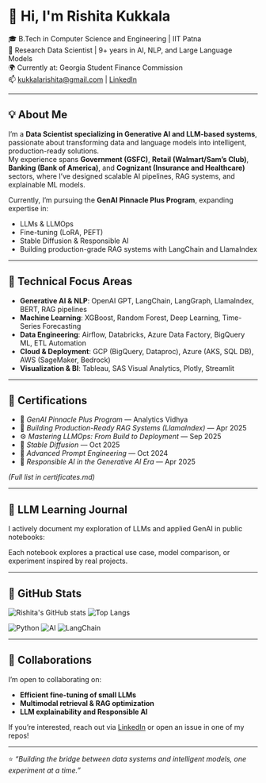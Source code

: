# 👋 Hi, I'm Rishita Kukkala  
🎓 B.Tech in Computer Science and Engineering | IIT Patna  
💼 Research Data Scientist | 9+ years in AI, NLP, and Large Language Models  
🌍 Currently at: Georgia Student Finance Commission  
📫 kukkalarishita@gmail.com | [LinkedIn](https://linkedin.com/in/rishita-k-32977385)

---

## 💡 About Me
I’m a **Data Scientist specializing in Generative AI and LLM-based systems**, passionate about transforming data and language models into intelligent, production-ready solutions.  
My experience spans **Government (GSFC)**, **Retail (Walmart/Sam’s Club)**, **Banking (Bank of America)**, and **Cognizant (Insurance and Healthcare)** sectors, where I’ve designed scalable AI pipelines, RAG systems, and explainable ML models.

Currently, I’m pursuing the **GenAI Pinnacle Plus Program**, expanding expertise in:
- LLMs & LLMOps  
- Fine-tuning (LoRA, PEFT)  
- Stable Diffusion & Responsible AI  
- Building production-grade RAG systems with LangChain and LlamaIndex  

---

## 🧠 Technical Focus Areas
- **Generative AI & NLP**: OpenAI GPT, LangChain, LangGraph, LlamaIndex, BERT, RAG pipelines  
- **Machine Learning**: XGBoost, Random Forest, Deep Learning, Time-Series Forecasting  
- **Data Engineering**: Airflow, Databricks, Azure Data Factory, BigQuery ML, ETL Automation  
- **Cloud & Deployment**: GCP (BigQuery, Dataproc), Azure (AKS, SQL DB), AWS (SageMaker, Bedrock)  
- **Visualization & BI**: Tableau, SAS Visual Analytics, Plotly, Streamlit  

---

## 🧩 Certifications
- 🧠 *GenAI Pinnacle Plus Program* — Analytics Vidhya  
- 🦙 *Building Production-Ready RAG Systems (LlamaIndex)* — Apr 2025  
- ⚙️ *Mastering LLMOps: From Build to Deployment* — Sep 2025  
- 🎨 *Stable Diffusion* — Oct 2025  
- 🧮 *Advanced Prompt Engineering* — Oct 2024  
- 🧰 *Responsible AI in the Generative AI Era* — Apr 2025  

*(Full list in certificates.md)*

---

## 📘 LLM Learning Journal
I actively document my exploration of LLMs and applied GenAI in public notebooks:

Each notebook explores a practical use case, model comparison, or experiment inspired by real projects.

---

## 🧩 GitHub Stats

![Rishita's GitHub stats](https://github-readme-stats.vercel.app/api?username=rishitakukkala&show_icons=true&theme=radical)
![Top Langs](https://github-readme-stats.vercel.app/api/top-langs/?username=rishitakukkala&layout=compact&theme=radical&hide=c++,html,java,css&langs_count=6)

![Python](https://img.shields.io/badge/Code-Python-blue?logo=python&logoColor=white)
![AI](https://img.shields.io/badge/Focus-GenerativeAI-orange?logo=openai)
![LangChain](https://img.shields.io/badge/Framework-LangChain-brightgreen)


---

## 🤝 Collaborations
I’m open to collaborating on:
- **Efficient fine-tuning of small LLMs**
- **Multimodal retrieval & RAG optimization**
- **LLM explainability and Responsible AI**

If you’re interested, reach out via [LinkedIn](https://linkedin.com/in/rishita-k-32977385) or open an issue in one of my repos!

---

⭐ *“Building the bridge between data systems and intelligent models, one experiment at a time.”*
